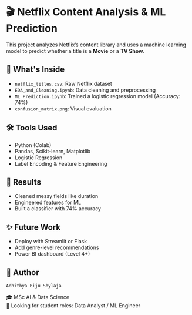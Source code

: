 # 🎬 Netflix Content Analysis & ML Prediction 

This project analyzes Netflix’s content library and uses a machine learning model to predict whether a title is a **Movie** or a **TV Show**.

## 📁 What's Inside

- `netflix_titles.csv`: Raw Netflix dataset
- `EDA_and_Cleaning.ipynb`: Data cleaning and preprocessing
- `ML_Prediction.ipynb`: Trained a logistic regression model (Accuracy: 74%)
- `confusion_matrix.png`: Visual evaluation

## 🛠️ Tools Used

- Python (Colab)
- Pandas, Scikit-learn, Matplotlib
- Logistic Regression
- Label Encoding & Feature Engineering

## 🎯 Results

- Cleaned messy fields like duration
- Engineered features for ML
- Built a classifier with 74% accuracy

## ✨ Future Work

- Deploy with Streamlit or Flask
- Add genre-level recommendations
- Power BI dashboard (Level 4+)

## 🤝 Author

    Adhithya Biju Shylaja 
🎓 MSc AI & Data Science  
📌 Looking for student roles: Data Analyst / ML Engineer

